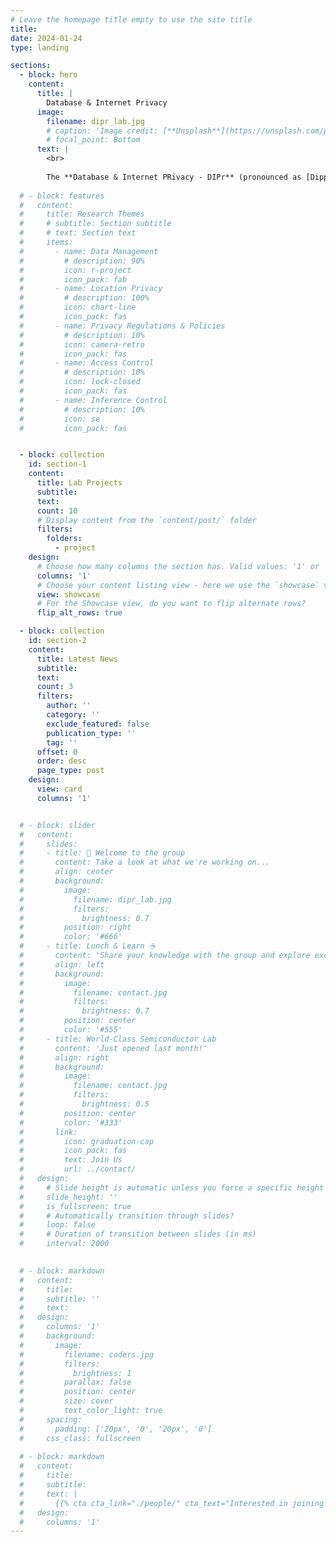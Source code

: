 ```yaml
---
# Leave the homepage title empty to use the site title
title:
date: 2024-01-24
type: landing

sections:
  - block: hero
    content:
      title: |
        Database & Internet Privacy
      image:
        filename: dipr_lab.jpg
        # caption: 'Image credit: [**Unsplash**](https://unsplash.com/photos/a-small-bird-sitting-on-a-branch-in-the-water-3Jykr2JSpRs)'
        # focal_point: Bottom
      text: |
        <br>
        
        The **Database & Internet PRivacy - DIPr** (pronounced as [Dipper](https://en.wikipedia.org/wiki/Big_Dipper) or [Dipper](https://www.allaboutbirds.org/guide/American_Dipper/overview)) Lab at Portland State University studies privacy challenges within data management and Internet technologies. 
  
  # - block: features
  #   content:
  #     title: Research Themes
  #     # subtitle: Section subtitle
  #     # text: Section text
  #     items:
  #       - name: Data Management 
  #         # description: 90%
  #         icon: r-project
  #         icon_pack: fab
  #       - name: Location Privacy
  #         # description: 100%
  #         icon: chart-line
  #         icon_pack: fas
  #       - name: Privacy Regulations & Policies
  #         # description: 10%
  #         icon: camera-retro
  #         icon_pack: fas
  #       - name: Access Control
  #         # description: 10%
  #         icon: lock-closed
  #         icon_pack: fas
  #       - name: Inference Control
  #         # description: 10%
  #         icon: se
  #         icon_pack: fas


  - block: collection
    id: section-1
    content:
      title: Lab Projects
      subtitle: 
      text: 
      count: 10
      # Display content from the `content/post/` folder
      filters:
        folders:
          - project
    design:
      # Choose how many columns the section has. Valid values: '1' or '2'.
      columns: '1'
      # Choose your content listing view - here we use the `showcase` view
      view: showcase
      # For the Showcase view, do you want to flip alternate rows?
      flip_alt_rows: true

  - block: collection
    id: section-2
    content:
      title: Latest News
      subtitle:
      text:
      count: 3
      filters:
        author: ''
        category: ''
        exclude_featured: false
        publication_type: ''
        tag: ''
      offset: 0
      order: desc
      page_type: post
    design:
      view: card
      columns: '1'


  # - block: slider
  #   content:
  #     slides:
  #     - title: 👋 Welcome to the group
  #       content: Take a look at what we're working on...
  #       align: center
  #       background:
  #         image:
  #           filename: dipr_lab.jpg
  #           filters:
  #             brightness: 0.7
  #         position: right
  #         color: '#666'
  #     - title: Lunch & Learn ☕️
  #       content: 'Share your knowledge with the group and explore exciting new topics together!'
  #       align: left
  #       background:
  #         image:
  #           filename: contact.jpg
  #           filters:
  #             brightness: 0.7
  #         position: center
  #         color: '#555'
  #     - title: World-Class Semiconductor Lab
  #       content: 'Just opened last month!'
  #       align: right
  #       background:
  #         image:
  #           filename: contact.jpg
  #           filters:
  #             brightness: 0.5
  #         position: center
  #         color: '#333'
  #       link:
  #         icon: graduation-cap
  #         icon_pack: fas
  #         text: Join Us
  #         url: ../contact/
  #   design:
  #     # Slide height is automatic unless you force a specific height (e.g. '400px')
  #     slide_height: ''
  #     is_fullscreen: true
  #     # Automatically transition through slides?
  #     loop: false
  #     # Duration of transition between slides (in ms)
  #     interval: 2000

  
  # - block: markdown
  #   content:
  #     title:
  #     subtitle: ''
  #     text:
  #   design:
  #     columns: '1'
  #     background:
  #       image: 
  #         filename: coders.jpg
  #         filters:
  #           brightness: 1
  #         parallax: false
  #         position: center
  #         size: cover
  #         text_color_light: true
  #     spacing:
  #       padding: ['20px', '0', '20px', '0']
  #     css_class: fullscreen
  
  # - block: markdown
  #   content:
  #     title:
  #     subtitle:
  #     text: |
  #       {{% cta cta_link="./people/" cta_text="Interested in joining the group? →" %}}
  #   design:
  #     columns: '1'
---
```

